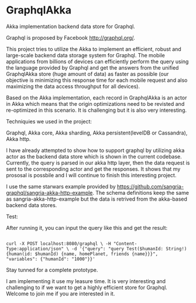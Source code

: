 # GraphqlAkka

Akka implementation backend data store for Graphql.

Graphql is proposed by Facebook <a href="http://graphql.org/">http://graphql.org/</a>.

This project tries to utilize the Akka to implement an efficient, robust and large-scale backend data storage system for Graphql. The mobile applications from billions of devices can efficiently perform the query using the language provided by Graphql and get the answers from the unified GraphqlAkka store (huge amount of data) as faster as possible (our objective is minimizing this response time for each mobile request and also maximizing the data access throughput for all devices).

Based on the Akka implementation, each record in GraphqlAkka is an actor in Akka which means that the origin optimizations need to be revisted and re-optimized in this scenario. It is challenging but it is also very interesting.

Techniquies we used in the project: 

Graphql, Akka core, Akka sharding, Akka persistent(levelDB or Cassandra), Akka http.

I have already attempted to show how to support graphql by utilizing akka actor as the backend data store which is shown in the current codebase. Currently, the query is parsed in our akka http layer, then the data request is sent to the corresponding actor and get the responses. It shows that my prososal is possbile and I will continue to finish this interesting project.

I use the same starwars example provided by https://github.com/sangria-graphql/sangria-akka-http-example. The schema definitions keep the same as sangria-akka-http-example but the data is retrived from the akka-based backend data stores.

Test:

After running it, you can input the query like this and get the result:

<code>
curl -X POST localhost:8080/graphql \ -H "Content-Type:application/json" \ -d '{"query": "query Test($humanId: String!){human(id: $humanId) {name, homePlanet, friends {name}}}", "variables": {"humanId": "1000"}}'
</code>

Stay tunned for a complete prototype.

I am implementing it use my leasure time. It is very interesting and challenging to if we want to get a highly efficient store for Graphql. Welcome to join me if you are interested in it.

